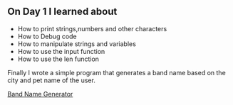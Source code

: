 ## On Day 1 I learned about 
- How to print strings,numbers and other characters
- How to Debug code
- How to manipulate strings and variables
- How to use the input function
- How to use the len function

Finally I wrote a simple program that generates a band name based on the city and pet name of the user.

[Band Name Generator](https://imgur.com/hXJpRRG)